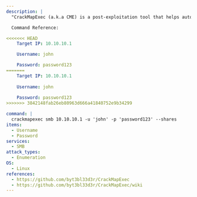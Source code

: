 ```yaml
---
description: |
  "CrackMapExec (a.k.a CME) is a post-exploitation tool that helps automate assessing the security of large Active Directory networks." - https://github.com/byt3bl33d3r/CrackMapExec/wiki

  Command Reference:

<<<<<<< HEAD
  	Target IP: 10.10.10.1

  	Username: john

  	Password: password123
=======
    Target IP: 10.10.10.1
    
    Username: john
    
    Password: password123
>>>>>>> 3842148fab26eb80963d666a41840752e9b34299

command: |
  crackmapexec smb 10.10.10.1 -u 'john' -p 'password123' --shares
items:
  - Username
  - Password
services:
  - SMB
attack_types:
  - Enumeration
OS:
  - Linux
references:
  - https://github.com/byt3bl33d3r/CrackMapExec
  - https://github.com/byt3bl33d3r/CrackMapExec/wiki
---
```

